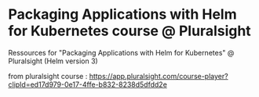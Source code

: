 # Packaging Applications with Helm for Kubernetes course  @ Pluralsight
Ressources for "Packaging Applications with Helm for Kubernetes" @ Pluralsight (Helm version 3)


from pluralsight course : https://app.pluralsight.com/course-player?clipId=ed17d979-0e17-4ffe-b832-8238d5dfdd2e
